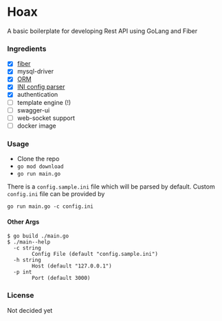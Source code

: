 # Hoax

A basic boilerplate for developing Rest API using GoLang and Fiber

### Ingredients
- [x] [fiber](https://github.com/gofiber/fiber)
- [x] mysql-driver
- [x] [ORM](https://github.com/go-gorm/gorm)
- [x] [INI config parser](https://gopkg.in/ini.v1)
- [x] authentication
- [ ] template engine (!)
- [ ] swagger-ui
- [ ] web-socket support
- [ ] docker image

### Usage
- Clone the repo
- `go mod download`
- `go run main.go`

There is a `config.sample.ini` file which will be parsed by default. Custom `config.ini` file can be provided by
```shell
go run main.go -c config.ini
```

#### Other Args
```shell
$ go build ./main.go
$ ./main--help
  -c string
        Config File (default "config.sample.ini")
  -h string
        Host (default "127.0.0.1")
  -p int
        Port (default 3000)

```

### License
Not decided yet
